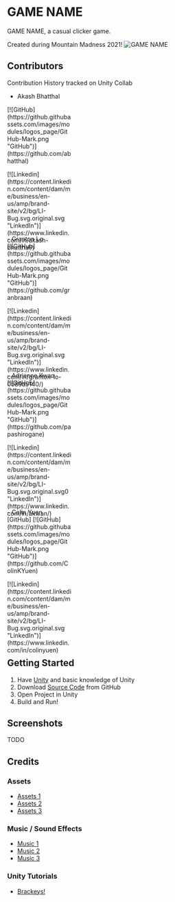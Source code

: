 # GAME NAME
GAME NAME, a casual clicker game.

Created during Mountain Madness 2021!
![GAME NAME](https://i.imgur.com/tlBdid2.png "GAME NAME")


## Contributors
Contribution History tracked on Unity Collab
- Akash Bhatthal
<div style="width:150px; height:150px">
[![GitHub](https://github.githubassets.com/images/modules/logos_page/GitHub-Mark.png "GitHub")](https://github.com/abhatthal)
</div>
<div style="width:150px; height:150px">
[![Linkedin](https://content.linkedin.com/content/dam/me/business/en-us/amp/brand-site/v2/bg/LI-Bug.svg.original.svg "LinkedIn")](https://www.linkedin.com/in/akash-bhatthal/)
</div>
- Granton Lo
<div style="width:150px; height:150px">
[![GitHub](https://github.githubassets.com/images/modules/logos_page/GitHub-Mark.png "GitHub")](https://github.com/granbraan) 
</div>
<div style="width:150px; height:150px">
[![Linkedin](https://content.linkedin.com/content/dam/me/business/en-us/amp/brand-site/v2/bg/LI-Bug.svg.original.svg "LinkedIn")](https://www.linkedin.com/in/granton-lo-0589a5140/)
</div>
- Adrienne Kwan 
<div style="width:150px; height:150px">
[![GitHub](https://github.githubassets.com/images/modules/logos_page/GitHub-Mark.png "GitHub")](https://github.com/papashirogane) 
</div>
<div style="width:150px; height:150px">
[![Linkedin](https://content.linkedin.com/content/dam/me/business/en-us/amp/brand-site/v2/bg/LI-Bug.svg.original.svg0 "LinkedIn")](https://www.linkedin.com/in/akwan/)
</div>
- Colin Yuen 
<div style="width:150px; height:150px">
[GitHub]
[![GitHub](https://github.githubassets.com/images/modules/logos_page/GitHub-Mark.png "GitHub")](https://github.com/ColinKYuen) 
</div>
<div style="width:150px; height:150px">
[![Linkedin](https://content.linkedin.com/content/dam/me/business/en-us/amp/brand-site/v2/bg/LI-Bug.svg.original.svg "LinkedIn")](https://www.linkedin.com/in/colinyuen)
</div>

## Getting Started
1. Have [Unity](https://unity.com/) and basic knowledge of Unity
2. Download [Source Code](https://github.com/ColinKYuen/Mountain-Madness-2021/archive/master.zip) from GitHub
3. Open Project in Unity
4. Build and Run!

## Screenshots
TODO

## Credits
### Assets
- [Assets 1](TODO)
- [Assets 2](TODO)
- [Assets 3](TODO)
### Music / Sound Effects
- [Music 1](TODO)
- [Music 2](TODO)
- [Music 3](TODO)
### Unity Tutorials
- [Brackeys!](https://www.youtube.com/channel/UCYbK_tjZ2OrIZFBvU6CCMiA)

